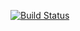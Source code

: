 [![Build Status](https://travis-ci.org/JCOR11599/travisci.svg?branch=master)](https://travis-ci.org/JCOR11599/travisci)
